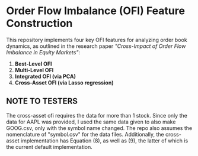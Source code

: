 # Order Flow Imbalance (OFI) Feature Construction

This repository implements four key OFI features for analyzing order book dynamics, as outlined in the research paper _"Cross-Impact of Order Flow Imbalance in Equity Markets"_:

1. **Best-Level OFI**
2. **Multi-Level OFI**
3. **Integrated OFI (via PCA)**
4. **Cross-Asset OFI (via Lasso regression)**


## NOTE TO TESTERS

The cross-asset ofi requires the data for more than 1 stock. Since only the data for AAPL was provided, I used the same data given to also make GOOG.csv, only with the symbol name changed. The repo also assumes the nomenclature of "symbol.csv" for the data files. Additionally, the cross-asset implementation has Equation (8), as well as (9), the latter of which is the current default implementation.
